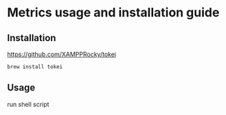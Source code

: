 # Metrics usage and installation guide

## Installation

https://github.com/XAMPPRocky/tokei
```
brew install tokei
```

## Usage
run shell script
